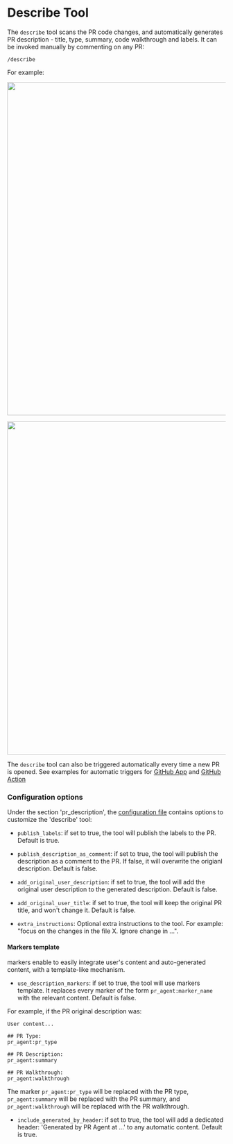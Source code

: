 # Describe Tool

The `describe` tool scans the PR code changes, and automatically generates PR description - title, type, summary, code walkthrough and labels.
It can be invoked manually by commenting on any PR:
```
/describe
```
For example:

<kbd><img src=./../pics/describe_comment.png width="768"></kbd>

<kbd><img src=./../pics/describe.png width="768"></kbd>

The `describe` tool can also be triggered automatically every time a new PR is opened. See examples for automatic triggers for [GitHub App](https://github.com/trimble-transport/trimble.transportation.ai.reviewer/blob/main/Usage.md#github-app-automatic-tools) and [GitHub Action](https://github.com/trimble-transport/trimble.transportation.ai.reviewer/blob/main/Usage.md#working-with-github-action)

### Configuration options

Under the section 'pr_description', the [configuration file](./../pr_agent/settings/configuration.toml#L28) contains options to customize the 'describe' tool:

- `publish_labels`: if set to true, the tool will publish the labels to the PR. Default is true.

- `publish_description_as_comment`: if set to true, the tool will publish the description as a comment to the PR. If false, it will overwrite the origianl description. Default is false.

- `add_original_user_description`: if set to true, the tool will add the original user description to the generated description. Default is false.

- `add_original_user_title`: if set to true, the tool will keep the original PR title, and won't change it. Default is false.

- `extra_instructions`: Optional extra instructions to the tool. For example: "focus on the changes in the file X. Ignore change in ...".

#### Markers template

markers enable to easily integrate user's content and auto-generated content, with a template-like mechanism.

- `use_description_markers`: if set to true, the tool will use markers template. It replaces every marker of the form `pr_agent:marker_name` with the relevant content. Default is false.

For example, if the PR original description was:
```
User content...

## PR Type:
pr_agent:pr_type

## PR Description:
pr_agent:summary

## PR Walkthrough:
pr_agent:walkthrough
```
The marker `pr_agent:pr_type` will be replaced with the PR type, `pr_agent:summary` will be replaced with the PR summary, and `pr_agent:walkthrough` will be replaced with the PR walkthrough.

- `include_generated_by_header`: if set to true, the tool will add a dedicated header: 'Generated by PR Agent at ...' to any automatic content. Default is true.